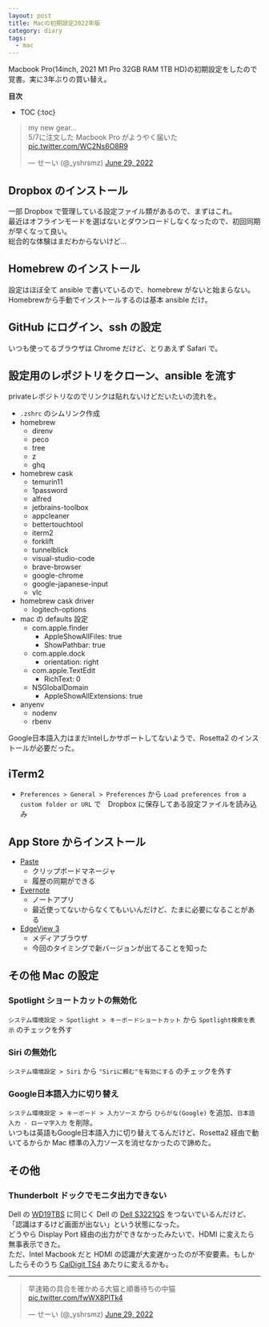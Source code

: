 ```yaml
---
layout: post
title: Macの初期設定2022年版
category: diary
tags:
  - mac
---
```


Macbook Pro(14inch, 2021 M1 Pro 32GB RAM 1TB HD)の初期設定をしたので覚書。実に3年ぶりの買い替え。

**目次**
* TOC
{:toc}


<blockquote class="twitter-tweet"><p lang="ja" dir="ltr">my new gear...<br>5/7に注文した Macbook Pro がようやく届いた <a href="https://t.co/WC2Ns6O8R9">pic.twitter.com/WC2Ns6O8R9</a></p>&mdash; せーい (@_yshrsmz) <a href="https://twitter.com/_yshrsmz/status/1541985863348805633?ref_src=twsrc%5Etfw">June 29, 2022</a></blockquote>

## Dropbox のインストール

一部 Dropbox で管理している設定ファイル類があるので、まずはこれ。  
最近はオフラインモードを選ばないとダウンロードしなくなったので、初回同期が早くなって良い。  
総合的な体験はまだわからないけど…

## Homebrew のインストール

設定はほぼ全て ansible で書いているので、homebrew がないと始まらない。  
Homebrewから手動でインストールするのは基本 ansible だけ。

## GitHub にログイン、ssh の設定

いつも使ってるブラウザは Chrome だけど、とりあえず Safari で。

## 設定用のレポジトリをクローン、ansible を流す

privateレポジトリなのでリンクは貼れないけどだいたいの流れを。

- `.zshrc` のシムリンク作成
- homebrew
  - direnv
  - peco
  - tree
  - z
  - ghq
- homebrew cask
  - temurin11
  - 1password
  - alfred
  - jetbrains-toolbox
  - appcleaner
  - bettertouchtool
  - iterm2
  - forklift
  - tunnelblick
  - visual-studio-code
  - brave-browser
  - google-chrome
  - google-japanese-input
  - vlc
- homebrew cask driver
  - logitech-options
- mac の defaults 設定
  - com.apple.finder
    - AppleShowAllFiles: true
    - ShowPathbar: true
  - com.apple.dock
    - orientation: right
  - com.apple.TextEdit
    - RichText: 0
  - NSGlobalDomain
    - AppleShowAllExtensions: true
- anyenv
  - nodenv
  - rbenv

Google日本語入力はまだIntelしかサポートしてないようで、Rosetta2 のインストールが必要だった。

## iTerm2

- `Preferences > General > Preferences` から `Load preferences from a custom folder or URL` で　Dropbox に保存してある設定ファイルを読み込み

## App Store からインストール

- [Paste](https://apps.apple.com/us/app/paste-clipboard-history-manager/id967805235)
  - クリップボードマネージャ
  - 履歴の同期ができる
- [Evernote](https://apps.apple.com/jp/app/evernote/id406056744)
  - ノートアプリ
  - 最近使ってないからなくてもいいんだけど、たまに必要になることがある
- [EdgeView 3](https://apps.apple.com/app/edgeview-3/id1580323719)
  - メディアブラウザ
  - 今回のタイミングで新バージョンが出てることを知った

## その他 Mac の設定

### Spotlight ショートカットの無効化

`システム環境設定 > Spotlight > キーボードショートカット` から `Spotlight検索を表示` のチェックを外す

### Siri の無効化

`システム環境設定 > Siri` から `"Siriに頼む"を有効にする` のチェックを外す

### Google日本語入力に切り替え

`システム環境設定 > キーボード > 入力ソース` から `ひらがな(Google)` を追加、`日本語入力 - ローマ字入力` を削除。  
いつもは英語もGoogle日本語入力に切り替えてるんだけど、Rosetta2 経由で動いてるからか Mac 標準の入力ソースを消せなかったので諦めた。


## その他

### Thunderbolt ドックでモニタ出力できない

Dell の [WD19TBS](https://amzn.to/3AIT2sk) に同じく Dell の [Dell S3221QS](https://amzn.to/3z8iPcl) をつないでいるんだけど、「認識はするけど画面が出ない」という状態になった。  
どうやら Display Port 経由の出力ができなかったみたいで、HDMI に変えたら無事表示できた。  
ただ、Intel Macbook だと HDMI の認識が大変遅かったのが不安要素。もしかしたらそのうち [CalDigit TS4](http://shop.caldigit.com/jp/TS4-JP) あたりに変えるかも。

---

<blockquote class="twitter-tweet" data-conversation="none"><p lang="ja" dir="ltr">早速箱の具合を確かめる大猫と順番待ちの中猫 <a href="https://t.co/fwWX8PlTk4">pic.twitter.com/fwWX8PlTk4</a></p>&mdash; せーい (@_yshrsmz) <a href="https://twitter.com/_yshrsmz/status/1541986892350009344?ref_src=twsrc%5Etfw">June 29, 2022</a></blockquote> <script async src="https://platform.twitter.com/widgets.js" charset="utf-8"></script>
